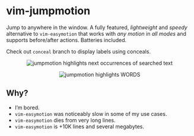 # vim-jumpmotion

Jump to anywhere in the window. A fully featured, _lightweight_ and _speedy_
alternative to `vim-easymotion` that works with _any motion_ in _all modes_ and
supports before/after actions. Batteries included.

Check out `conceal` branch to display labels using conceals.

<p align="center">
  <img alt="jumpmotion highlights next occurrences of searched text" src="https://user-images.githubusercontent.com/30056345/80303110-ad941600-879d-11ea-9f3e-ba81d831b551.png">
</p>
<p align="center">
  <img alt="jumpmotion highlights WORDS" src="https://user-images.githubusercontent.com/30056345/80303266-9f92c500-879e-11ea-9afd-b10ce6e42b78.png">
</p>

## Why?

- I’m bored.
- `vim-easymotion` was noticeably slow in some of my use cases.
- `vim-easymotion` dies from very long lines.
- `vim-easymotion` is +10K lines and several megabytes.
